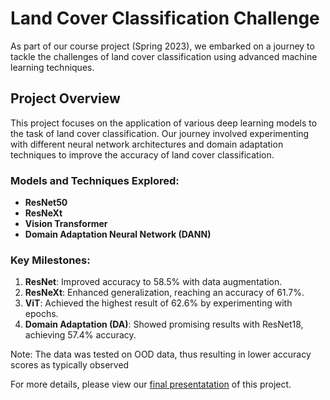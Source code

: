 # Land Cover Classification Challenge

As part of our course project (Spring 2023), we embarked on a journey to tackle the challenges of land cover classification using advanced machine learning techniques.

## Project Overview

This project focuses on the application of various deep learning models to the task of land cover classification. Our journey involved experimenting with different neural network architectures and domain adaptation techniques to improve the accuracy of land cover classification.

### Models and Techniques Explored:
- **ResNet50**
- **ResNeXt**
- **Vision Transformer**
- **Domain Adaptation Neural Network (DANN)**

### Key Milestones:
1. **ResNet**: Improved accuracy to 58.5% with data augmentation.
2. **ResNeXt**: Enhanced generalization, reaching an accuracy of 61.7%.
3. **ViT**: Achieved the highest result of 62.6% by experimenting with epochs.
4. **Domain Adaptation (DA)**: Showed promising results with ResNet18, achieving 57.4% accuracy.

Note: The data was tested on OOD data, thus resulting in lower accuracy scores as typically observed

For more details, please view our [final presentatation](https://github.com/kaaydin/land-cover-classification/blob/main/presentation/presentation-final.pdf) of this project. 
